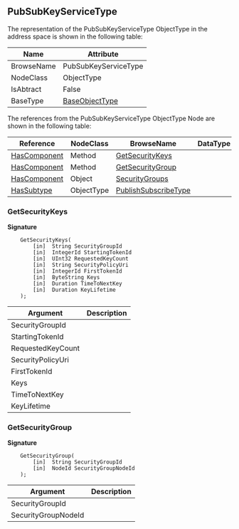 <!-- objecttype -->
## PubSubKeyServiceType

The representation of the PubSubKeyServiceType ObjectType in the address space is shown in the following table:  

|Name|Attribute|
|---|---|
|BrowseName|PubSubKeyServiceType|
|NodeClass|ObjectType|
|IsAbtract|False|
|BaseType|[BaseObjectType](../../../Part5/ObjectTypes/BaseObjectType/readme.md)|

The references from the PubSubKeyServiceType ObjectType Node are shown in the following table:  

|Reference|NodeClass|BrowseName|DataType|TypeDefinition|ModellingRule|
|---|---|---|---|---|---|
|[HasComponent](../../../Part3/ReferenceTypes/HasComponent/readme.md)|Method|[GetSecurityKeys](#GetSecurityKeys)|||[Optional](../../Objects/Optional/readme.md)|
|[HasComponent](../../../Part3/ReferenceTypes/HasComponent/readme.md)|Method|[GetSecurityGroup](#GetSecurityGroup)|||[Optional](../../Objects/Optional/readme.md)|
|[HasComponent](../../../Part3/ReferenceTypes/HasComponent/readme.md)|Object|[SecurityGroups](#SecurityGroups)||[SecurityGroupFolderType](../../Part14/ObjectTypes/SecurityGroupFolderType/readme.md)|[Optional](../../Objects/Optional/readme.md)|
|[HasSubtype](../../../Part3/ReferenceTypes/HasSubtype/readme.md)|ObjectType|[PublishSubscribeType](#PublishSubscribeType)||||

### <a name="GetSecurityKeys"></a>GetSecurityKeys

**Signature**
```
    GetSecurityKeys(
        [in]  String SecurityGroupId
        [in]  IntegerId StartingTokenId
        [in]  UInt32 RequestedKeyCount
        [in]  String SecurityPolicyUri
        [in]  IntegerId FirstTokenId
        [in]  ByteString Keys
        [in]  Duration TimeToNextKey
        [in]  Duration KeyLifetime
    );
```

|Argument|Description|
|---|---|
|SecurityGroupId||
|StartingTokenId||
|RequestedKeyCount||
|SecurityPolicyUri||
|FirstTokenId||
|Keys||
|TimeToNextKey||
|KeyLifetime||

### <a name="GetSecurityGroup"></a>GetSecurityGroup

**Signature**
```
    GetSecurityGroup(
        [in]  String SecurityGroupId
        [in]  NodeId SecurityGroupNodeId
    );
```

|Argument|Description|
|---|---|
|SecurityGroupId||
|SecurityGroupNodeId||



